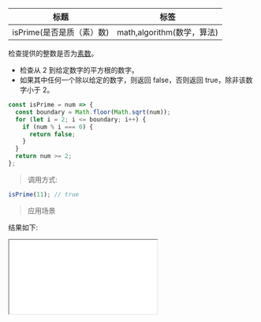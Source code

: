 | 标题                      | 标签                       |
| ------------------------- | -------------------------- |
| isPrime(是否是质（素）数) | math,algorithm(数学，算法) |

检查提供的整数是否为[素数](https://baike.baidu.com/item/%E8%B4%A8%E6%95%B0/263515)。

- 检查从 2 到给定数字的平方根的数字。
- 如果其中任何一个除以给定的数字，则返回 false，否则返回 true，除非该数字小于 2。

```js
const isPrime = num => {
  const boundary = Math.floor(Math.sqrt(num));
  for (let i = 2; i <= boundary; i++) {
    if (num % i === 0) {
      return false;
    }
  }
  return num >= 2;
};
```

> 调用方式:

```js
isPrime(11); // true
```

> 应用场景

<div class="code-editor" data-url="codes/javascript/html/isPrime.html" data-language="html"></div>

结果如下:

<iframe src="codes/javascript/html/isPrime.html"></iframe>
